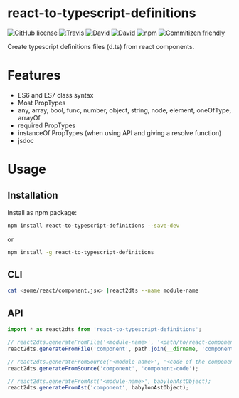 # react-to-typescript-definitions

[![GitHub license](https://img.shields.io/github/license/KnisterPeter/react-to-typescript-definitions.svg)]()
[![Travis](https://img.shields.io/travis/KnisterPeter/react-to-typescript-definitions.svg)](https://travis-ci.org/KnisterPeter/react-to-typescript-definitions)
[![David](https://img.shields.io/david/KnisterPeter/react-to-typescript-definitions.svg)](https://david-dm.org/KnisterPeter/react-to-typescript-definitions)
[![David](https://img.shields.io/david/dev/KnisterPeter/react-to-typescript-definitions.svg)](https://david-dm.org/KnisterPeter/react-to-typescript-definitions#info=devDependencies&view=table)
[![npm](https://img.shields.io/npm/v/react-to-typescript-definitions.svg)](https://www.npmjs.com/package/react-to-typescript-definitions)
[![Commitizen friendly](https://img.shields.io/badge/commitizen-friendly-brightgreen.svg)](http://commitizen.github.io/cz-cli/)

Create typescript definitions files (d.ts) from react components.

# Features

* ES6 and ES7 class syntax
* Most PropTypes
 * any, array, bool, func, number, object, string, node, element, oneOfType, arrayOf
* required PropTypes
* instanceOf PropTypes (when using API and giving a resolve function)
* jsdoc

# Usage

## Installation
Install as npm package:

```sh
npm install react-to-typescript-definitions --save-dev
```
or
```sh
npm install -g react-to-typescript-definitions
```


## CLI

```sh
cat <some/react/component.jsx> |react2dts --name module-name
```

## API

```js
import * as react2dts from 'react-to-typescript-definitions';

// react2dts.generateFromFile('<module-name>', '<path/to/react-component>');
react2dts.generateFromFile('component', path.join(__dirname, 'component.jsx'));

// react2dts.generateFromSource('<module-name>', '<code of the component>');
react2dts.generateFromSource('component', 'component-code');

// react2dts.generateFromAst('<module-name>', babylonAstObject);
react2dts.generateFromAst('component', babylonAstObject);
```
